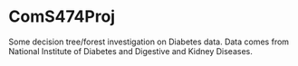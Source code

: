 # ComS474Proj
Some decision tree/forest investigation on Diabetes data. Data comes from National Institute of Diabetes and Digestive and Kidney Diseases.